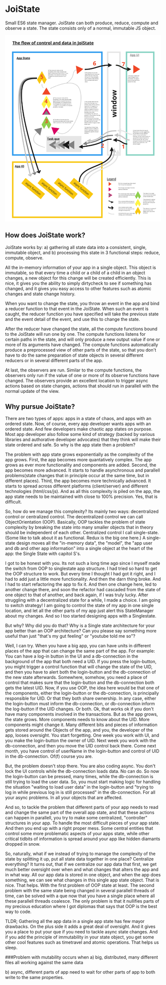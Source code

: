 # JoiState
Small ES6 state manager. 
JoiState can both produce, reduce, compute and observe a state. 
The state consists only of a normal, immutable JS object.

![alt text](./readme_img/JoiState_overview.jpg "Overview of JoiState")

## How does JoiState work?
JoiState works by:
a) gathering all state data into a consistent, single, immutable object, and
b) processing this state in 3 functional steps: reduce, compute, observe.

All the in-memory information of your app in a single object. This object is immutable, so that every time a child or a child of a child in an object changes, a new object for this change will be created efficiently. This is nice, it gives you the ability to simply dirtycheck to see if something has changed, and it gives you easy access to other features such as atomic changes and state change history.

When you want to change the state, you throw an event in the app and bind a reducer function to that event in the JoiState. When such an event is caught, the reducer function you have specified will take the previous state and the event detail of the event, and use this to change the state.

After the reducer have changed the state, all the compute functions bound to the JoiState will run one by one. The compute functions listens for certain paths in the state, and will only produce a new output value if one or more of its arguments have changed. The compute functions automatically produce a preprocessed view of other parts of the state, so that you don't have to do the same preparation of state objects in several different reducers or in several different parts of the app.

At last, the observers are run. Similar to the compute functions, the observers only run if the value of one or more of its observe functions have changed. The observers provide an excellent location to trigger async actions based on state changes, actions that should run in parallell with the normal update of the view.

## Why pursue JoiState?                                      
There are two types of apps: apps in a state of chaos, and apps with an ordered state. Now, of course, every app developer wants apps with an ordered state. And few developers make chaotic app states on purpose. Most app developer also follow some kind of strategy (backed by various libraries and authorative developer advocates) that they think will make their state ordered and safe. So why is the app state then a problem?

The problem with app state grows exponentially as the complexity of the app grows. First, the app becomes more quantatively complex. The app grows as ever more functionality and components are added. Second, the app becomes more advanced. It starts to handle asynchronous and parallell problems(state changes that in principle occur at the same time, but in different places). Third, the app becomes more technically advanced. It starts to spread across different platforms (client/server) and different technologies (html/css/js). And as all this complexity is piled on the app, the app state needs to be maintained with close to 100% precision. Yes, that is difficult.

So, how do we manage this complexity? Its mainly two ways: decentralized control or centralized control. The decentralized control we can call ObjectOrientation (OOP). Basically, OOP tackles the problem of state complexity by breaking the state into many smaller objects that in theory should be independent of each other. Centralized control I call single-state. (Some like to talk about it as functional. Redux is the big one here.) A single-state design moves all the "in-memory data", the "model", the "app user and db and other app information" into a single object at the heart of the app: the Single State with capitol S's.

I got to be honest with you. Its not such a long time ago since I myself made the switch from OOP to singlestate app structure. I had tried so hard to get the OOP structure to work. But every time I thought I had got it right, and I had to add just a little more functionality. And then the darn thing broke. And I had to start refactoring the app to fix it. And then one change here, led to another change there, and soon the refactor had cascaded from the state of one object to that of another, and back again, if I was truly lucky. After struggling with a decentralized state for a while, I made a choice. I am going to switch strategy! I am going to control the state of my app in one single location, and let all the other parts of my app just alert this StateManager about my changes. And so I too started designing apps with a Singlestate.

But why? Why did you do that? Why is a Single state architecture for your app better than an OOP architecture? Can you please say something more useful than just "that's my gut feeling" or "youtube told me so"? 

Well, I can try. When you have a big app, you can have units in different places of the app that can change the same part of the app. For example: You can have a log-in button in the UI and a db-connection in the background of the app that both need a UID. If you press the login-button, you might trigger a control function that will change the state of the UID, and then you have to alert both the login-button and the db-connection of the new state afterwards. Somewhere, somehow, you need a place of control that makes sure that the login-button and the db-connection both gets the latest UID. Now, if you use OOP, the idea here would be that one of the components, either the login-button or the db-connection, is principally responsible for UID. Or that they both share ownership. In any case, either the login-button must inform the db-connection, or db-connection inform the log-button if the UID changes. Or both. Ok, that works ok if you don't have many components involved in the transactions. But as the app grows, the state grows. More components needs to know about the UID. More components might change it. Many different bits and pieces of information gets stored around the Objects of the app, and you, the developer of the app, looses oversight. You start forgetting. One week you work with UI, and you make the login-button the owner of UID. Next week you work with the db-connection, and then you move the UID control back there. Come next month, you have control of userName in the login-button and control of UID in the db-connection. Of(f) course you are.

But, the problem doesn't stop there. You are also coding async. You don't lock the UI controls while the db-connection loads data. No can do. So now the login-button can be pressed, many times, while the db-connection is still trying to load the user data. So, you must start making logic for handling the situation "waiting to load user data" in the login-button and "trying to log in while previous log in is still processed" in the db-connection. For all your async problems. In all your objects that are affected.

And so, to tackle the problem that different parts of your app needs to read and change the same part of the overall app state, and that these actions can happen in parallell, you try to make some centralized, "controller" structures in your app. To handle the most difficult pieces of your app state. And then you end up with a right proper mess. Some central entities that control some more problematic aspects of your apps state, while other critical tidbits of information is spread around your app like hidden diamants dropped in snow.

So, naturally, what if we instead of trying to manage the complexity of the state by splitting it up, put all state data together in one place? Centralize everything? It turns out, that if we centralize our app data that first, we get much better oversight over when and what changes that alters the app and in what way. All our app data is stored in one object, and when the app does something, we can see what changes in this single app state object. That is nice. That helps. With the first problem of OOP state at least. The second problem with the same state being changed in several parallell threads of time, can be solved with a que now that you have a single place where all these parallell threads coalesce. The only problem is that it nullifies parts of my precious education where I got diplomas that says that OOP is the best way to code.

TLDR; Gathering all the app data in a single app state has few mayor drawbacks. On the plus side it adds a great deal of oversight. And it gives you a place to put your que if you need to tackle async state changes. And if you add the principle of immutability in your state object, you get some other cool features such as timetravel and atomic operations. That helps us sleep.

###Problem with mutability occurs when
a) big, distributed, many different files all working against the same data

b) async, different parts of app need to wait for other parts of app to both write to the same properties.
